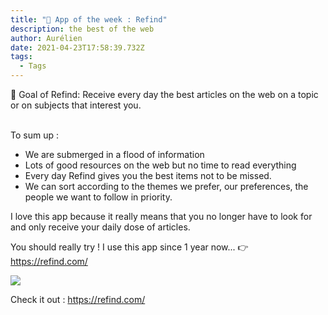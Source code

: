 ```yaml
---
title: "🚀 App of the week : Refind"
description: the best of the web
author: Aurélien
date: 2021-04-23T17:58:39.732Z
tags:
  - Tags
---
```

🎯 Goal of Refind: Receive every day the best articles on the web on a topic or on subjects that interest you.

\
To sum up : 

* We are submerged in a flood of information
* Lots of good resources on the web but no time to read everything
* Every day Refind gives you the best items not to be missed.
* We can sort according to the themes we prefer, our preferences, the people we want to follow in priority.



I love this app because it really means that you no longer have to look for and only receive your daily dose of articles.

You should really try ! I use this app since 1 year now...  👉 <https://refind.com/>

![](/static/img/refind.png)

Check it out : <https://refind.com/>